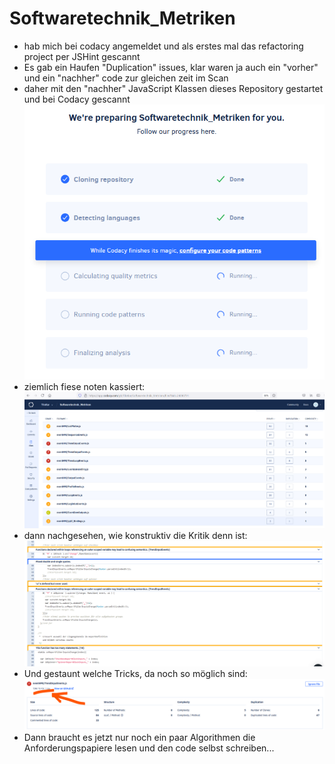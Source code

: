 # Softwaretechnik_Metriken

* hab mich bei codacy angemeldet und als erstes mal das refactoring project per JSHint gescannt
* Es gab ein Haufen "Duplication" issues, klar waren ja auch ein "vorher" und ein "nachher" code zur gleichen zeit im Scan
* daher mit den "nachher" JavaScript Klassen  dieses Repository gestartet und bei Codacy gescannt
![alt a screenshot](https://github.com/TiloKar/Softwaretechnik_Metriken/blob/master/img/codacy_working.png "Codacy arbeitet" )
* ziemlich fiese noten kassiert:
![alt a screenshot](https://github.com/TiloKar/Softwaretechnik_Metriken/blob/master/img/codacy_meine_noten.png "Codacy arbeitet" )
* dann nachgesehen, wie konstruktiv die Kritik denn ist:
![alt a screenshot](https://github.com/TiloKar/Softwaretechnik_Metriken/blob/84f196c51061acdcc6b9e965acd57be66f288e3c/img/codacy_meine_fehler%20im%20detail.png "Codacy arbeitet" )
* Und gestaunt welche Tricks, da noch so möglich sind:
![alt a screenshot](https://github.com/TiloKar/Softwaretechnik_Metriken/blob/84f196c51061acdcc6b9e965acd57be66f288e3c/img/codacy_fehler_zusammenfassung.png "Codacy arbeitet" )
* Dann braucht es jetzt nur noch ein paar Algorithmen die Anforderungspapiere lesen und den code selbst schreiben...
